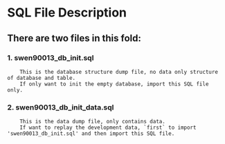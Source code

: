 # SQL File Description

## There are two files in this fold:

### 1. swen90013_db_init.sql
        This is the database structure dump file, no data only structure of database and table.
        If only want to init the empty database, import this SQL file only.
  
### 2. swen90013_db_init_data.sql
        This is the data dump file, only contains data.
        If want to replay the development data, `first` to import 'swen90013_db_init.sql' and then import this SQL file.

